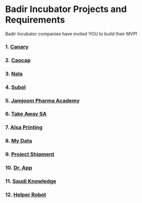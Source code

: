 # Badir Incubator Projects and Requirements

Badir Incubator companies have invited YOU to build their MVP!

### 1. [Canary](badir-projects/canary.md)
### 2. [Caocap](badir-projects/caocap.md)
### 3. [Nala](badir-projects/nala.md)
### 4. [Subol](badir-projects/subol.md)
### 5. [Jamjoom Pharma Academy](badir-projects/jamjoom.md)
### 6. [Take Away SA](badir-projects/easy-print-customers.md)
### 7. [Alsa Printing](badir-projects/alsa-printing.md)
### 8. [My Data](badir-projects/my-data.md)
### 9. [Project Shipment](badir-projects/project-shipment.md)
### 10. [Dr. App](badir-projects/doctor-app.md)
### 11. [Saudi Knowledge](badir-projects/saudi-knowledge.md)
### 12. [Helper Robot](badir-projects/helper-robot.md)
